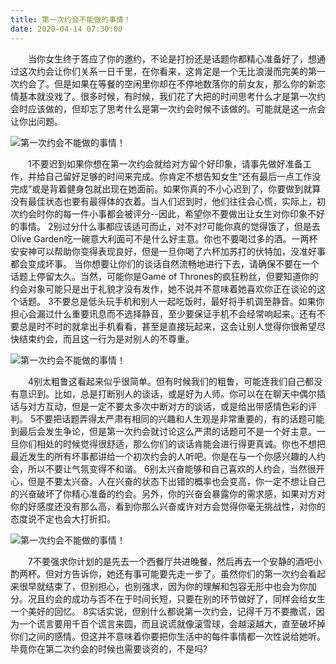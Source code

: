 ```yaml
---
title: 第一次约会不能做的事情！
date: 2020-04-14 07:30:00
---
```




　　当你女生终于答应了你的邀约，不论是打扮还是话题你都精心准备好了，想通过这次约会让你们关系一日千里，在你看来，这肯定是一个无比浪漫而完美的第一次约会了。但是如果在等餐的空闲里你却在不停地数落你的前女友，那么你的新恋情基本就没戏了。很多时候，有时候，我们花了大把的时间思考什么才是第一次约会时应该做的，但却忘了思考什么是第一次约会时候不该做的。可能就是这一点会让你出问题。

![第一次约会不能做的事情！](/img/f7d1bc6efaab0978d02ebecc8bbfeab7.jpg)

　　1不要迟到如果你想在第一次约会就给对方留个好印象，请事先做好准备工作，并给自己留好足够的时间来完成。你肯定不想告知女生“还有最后一点工作没完成”或是背着健身包就出现在她面前。如果你真的不小心迟到了，你要做到就算没有最佳状态也要有最得体的衣着。当人们迟到时，他们往往会心慌，实际上，初次约会时你的每一件小事都会被评分--因此，希望你不要做出让女生对你印象不好的事情。 2别过分什么事都应该适可而止，对不对?可能你真的觉得饿了，但是去Olive Garden吃一碗意大利面可不是什么好主意。你也不要喝过多的酒。一两杯安安神可以帮助你变得表现良好，但是一旦你喝了六杯加苏打的伏特加，没准好事都会变成坏事。 当你想要让你们的谈话自然流畅地进行下去，请确保不要在一个话题上停留太久。当然，可能你是Game of Thrones的疯狂粉丝，但要知道你的约会对象可能只是出于礼貌才没有发作，她不说并不意味着她喜欢你正在谈论的这个话题。 3不要总是低头玩手机和别人一起吃饭时，最好将手机调至静音。如果你担心会漏过什么重要讯息而不选择静音，至少要保证手机不会经常响起来。还有不要总是时不时的就拿出手机看看，甚至是直接玩起来，这会让别人觉得你很希望尽快结束约会，而且这一行为是对别人的不尊重。

![第一次约会不能做的事情！](/img/64a19f9165240b38bd4c335581e3586b.jpg)

　　4别太粗鲁这看起来似乎很简单。但有时候我们的粗鲁，可能连我们自己都没有意识到。比如，总是打断别人的谈话，或是好为人师。你可以在在聊天中偶尔插话与对方互动，但是一定不要太多次中断对方的谈话，或是给出带感情色彩的评判。 5不要把话题弄得太严肃有相同的兴趣和人生观是非常重要的，有的话题可能到最后会发生争论，但是第一次约会就讨论这么严肃的话题可不是一个好主意。一旦你们相处的时候觉得很舒适，那么你们的谈话肯能会进行得更真诚。你也不想把最近发生的所有坏事都讲给一个初次约会的人听吧。你是在与一个你感兴趣的人约会，所以不要让气氛变得不和谐。 6别太兴奋能够和自己喜欢的人约会，当然很开心，但是不要太兴奋。人在兴奋的状态下出错的概率也会变高，你一定不想让自己的兴奋破坏了你精心准备的约会。另外，你的兴奋会暴露你的需求感，如果对方对你的好感度还没有那么高，看到你那么兴奋或许对方会觉得你毫无挑战性，对你的态度说不定也会大打折扣。

![第一次约会不能做的事情！](/img/ddcce2d257d2eed94f8722860918b1eb.jpg)

　　7不要强求你计划的是先去一个西餐厅共进晚餐，然后再去一个安静的酒吧小酌两杯。但对方告诉你，她还有事可能要先走一步了。虽然你们的第一次约会看起来很早就结束了，但别担心，也别强求，因为你的理解和包容无形中也会为你加分。况且约会的成功与否不在于时间长短，只要在别的环节做好了，同样会给女生一个美好的回忆。 8实话实说，但别什么都说第一次约会，记得千万不要撒谎，因为一个谎言要用千百个谎言来圆，而且说谎就像滚雪球，会越滚越大，直至破坏掉你们之间的感情。但这并不意味着你要把你生活中的每件事情都一次性说给她听。毕竟你在第二次约会的时候也需要谈资的，不是吗?